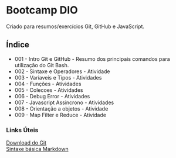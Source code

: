 # Bootcamp DIO
Criado para resumos/exercícios Git, GitHub e JavaScript. 
 
## Índice
- 001 - Intro Git e GitHub - Resumo dos principais comandos para utilização do Git Bash.
- 002 - Sintaxe e Operadores - Atividade
- 003 - Variaveis e Tipos - Atividades
- 004 - Funções - Atividades
- 005 - Colecoes - Atividades
- 006 - Debug Error - Atividades
- 007 - Javascript Assincrono - Atividades
- 008 - Orientação a objetos - Atividade
- 009 - Map Filter e Reduce - Atividade
 
### Links Úteis
[Download do Git](https://git-scm.com/downloads)<br>
[Sintaxe básica Markdown](https://www.markdownguide.org/basic-syntax)

